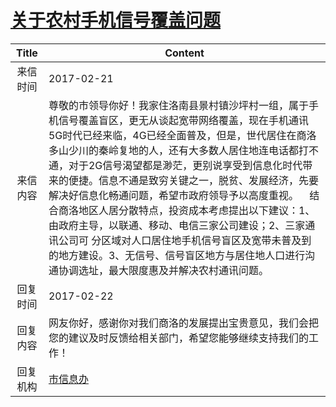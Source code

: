 # <a href="http://www.shangluo.gov.cn/zmhd/ldxxxx.jsp?urltype=leadermail.LeaderMailContentUrl&wbtreeid=1112&leadermailid=4001">关于农村手机信号覆盖问题</a>
| Title |                                                                                                                                                              Content                                                                                                                                                               |
|:-----:|------------------------------------------------------------------------------------------------------------------------------------------------------------------------------------------------------------------------------------------------------------------------------------------------------------------------------------|
| 来信时间  | 2017-02-21                                                                                                                                                                                                                                                                                                                         |
| 来信内容  | 尊敬的市领导你好！我家住洛南县景村镇沙坪村一组，属于手机信号覆盖盲区，更无从谈起宽带网络覆盖，现在手机通讯5G时代已经来临，4G已经全面普及，但是，世代居住在商洛多山少川的秦岭复地的人，还有大多数人居住地连电话都打不通，对于2G信号渴望都是渺茫，更别说享受到信息化时代带来的便捷。信息不通是致穷关键之一，脱贫、发展经济，先要解决好信息化畅通问题，希望市政府领导予以高度重视。    结合商洛地区人居分散特点，投资成本考虑提出以下建议：1、由政府主导，以联通、移动、电信三家公司建设；2、三家通讯公司可 分区域对人口居住地手机信号盲区及宽带未普及到的地方建设。3、无信号、信号盲区地方与居住地人口进行沟通协调选址，最大限度惠及并解决农村通讯问题。 |
| 回复时间  | 2017-02-22                                                                                                                                                                                                                                                                                                                         |
| 回复内容  | 网友你好，感谢你对我们商洛的发展提出宝贵意见，我们会把您的建议及时反馈给相关部门，希望您能够继续支持我们的工作！                                                                                                                                                                                                                                                                           |
| 回复机构  | <a href="../../categories/agencies/市信息办.md">市信息办</a>                                                                                                                                                                                                                                                                                 |